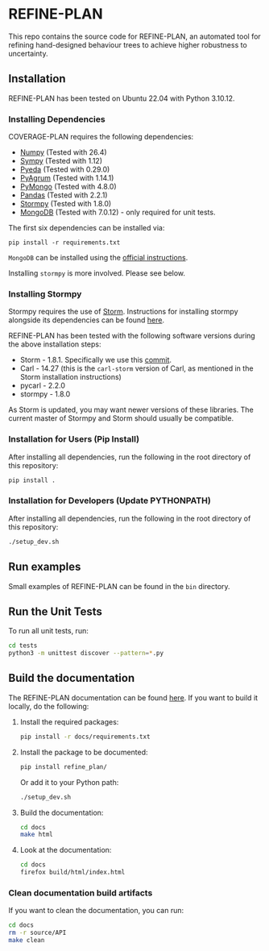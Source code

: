# REFINE-PLAN

This repo contains the source code for REFINE-PLAN, an automated tool for refining hand-designed behaviour trees to achieve higher robustness to uncertainty.


## Installation

REFINE-PLAN has been tested on Ubuntu 22.04 with Python 3.10.12.

### Installing Dependencies

COVERAGE-PLAN requires the following dependencies:

* [Numpy](https://numpy.org/) (Tested with 26.4)
* [Sympy](https://www.sympy.org/en/index.html) (Tested with 1.12)
* [Pyeda](https://pyeda.readthedocs.io/en/latest/)  (Tested with 0.29.0)
* [PyAgrum](https://pyagrum.readthedocs.io/en/1.15.1/index.html) (Tested with 1.14.1)
* [PyMongo](https://pymongo.readthedocs.io/en/stable/index.html) (Tested with 4.8.0)
* [Pandas](https://pandas.pydata.org/) (Tested with 2.2.1)
* [Stormpy](https://moves-rwth.github.io/stormpy/index.html) (Tested with 1.8.0) 
* [MongoDB](https://www.mongodb.com/docs/manual/tutorial/install-mongodb-on-ubuntu/) (Tested with 7.0.12) - only required for unit tests.

The first six dependencies can be installed via:
```
pip install -r requirements.txt
```

`MongoDB` can be installed using the [official instructions](https://www.mongodb.com/docs/manual/tutorial/install-mongodb-on-ubuntu/).

Installing `stormpy` is more involved. Please see below.

### Installing Stormpy

Stormpy requires the use of [Storm](https://www.stormchecker.org/).
Instructions for installing stormpy alongside its dependencies can be found [here](https://moves-rwth.github.io/stormpy/installation.html#).

REFINE-PLAN has been tested with the following software versions during the above installation steps:

* Storm - 1.8.1. Specifically we use this [commit](https://github.com/moves-rwth/storm/commit/5b662c76549558750938fdb980c5727b062d662d).
* Carl - 14.27 (this is the `carl-storm` version of Carl, as mentioned in the Storm installation instructions)
* pycarl - 2.2.0
* stormpy - 1.8.0

As Storm is updated, you may want newer versions of these libraries. The current master of Stormpy and Storm should usually be compatible.

### Installation for Users (Pip Install)

After installing all dependencies, run the following in the root directory of this repository:

```bash
pip install .
```

### Installation for Developers (Update PYTHONPATH)

After installing all dependencies, run the following in the root directory of this repository:

```bash
./setup_dev.sh
```

## Run examples

Small examples of REFINE-PLAN can be found in the `bin` directory.


## Run the Unit Tests

To run all unit tests, run:

```bash
cd tests
python3 -m unittest discover --pattern=*.py
```


## Build the documentation

The REFINE-PLAN documentation can be found [here](https://convince-project.github.io/refine-plan). 
If you want to build it locally, do the following:


1. Install the required packages:

    ```bash
    pip install -r docs/requirements.txt
    ```

2. Install the package to be documented:

    ```bash
    pip install refine_plan/
    ```
    
    Or add it to your Python path:
    ```bash
    ./setup_dev.sh
    ```

3. Build the documentation:

    ```bash
    cd docs
    make html
    ```

4. Look at the documentation:

    ```bash
    cd docs
    firefox build/html/index.html
    ```

### Clean documentation build artifacts

If you want to clean the documentation, you can run:

```bash
cd docs
rm -r source/API
make clean
```
